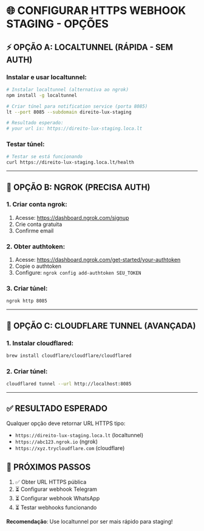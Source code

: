 # 🌐 CONFIGURAR HTTPS WEBHOOK STAGING - OPÇÕES

## ⚡ OPÇÃO A: LOCALTUNNEL (RÁPIDA - SEM AUTH)

### Instalar e usar localtunnel:
```bash
# Instalar localtunnel (alternativa ao ngrok)
npm install -g localtunnel

# Criar túnel para notification service (porta 8085)
lt --port 8085 --subdomain direito-lux-staging

# Resultado esperado:
# your url is: https://direito-lux-staging.loca.lt
```

### Testar túnel:
```bash
# Testar se está funcionando
curl https://direito-lux-staging.loca.lt/health
```

---

## 🔧 OPÇÃO B: NGROK (PRECISA AUTH)

### 1. Criar conta ngrok:
1. Acesse: https://dashboard.ngrok.com/signup
2. Crie conta gratuita
3. Confirme email

### 2. Obter authtoken:
1. Acesse: https://dashboard.ngrok.com/get-started/your-authtoken
2. Copie o authtoken
3. Configure: `ngrok config add-authtoken SEU_TOKEN`

### 3. Criar túnel:
```bash
ngrok http 8085
```

---

## 🚀 OPÇÃO C: CLOUDFLARE TUNNEL (AVANÇADA)

### 1. Instalar cloudflared:
```bash
brew install cloudflare/cloudflare/cloudflared
```

### 2. Criar túnel:
```bash
cloudflared tunnel --url http://localhost:8085
```

---

## ✅ RESULTADO ESPERADO

Qualquer opção deve retornar URL HTTPS tipo:
- `https://direito-lux-staging.loca.lt` (localtunnel)
- `https://abc123.ngrok.io` (ngrok)
- `https://xyz.trycloudflare.com` (cloudflare)

## 🔗 PRÓXIMOS PASSOS

1. ✅ Obter URL HTTPS pública
2. ⏳ Configurar webhook Telegram
3. ⏳ Configurar webhook WhatsApp
4. ⏳ Testar webhooks funcionando

**Recomendação**: Use localtunnel por ser mais rápido para staging!